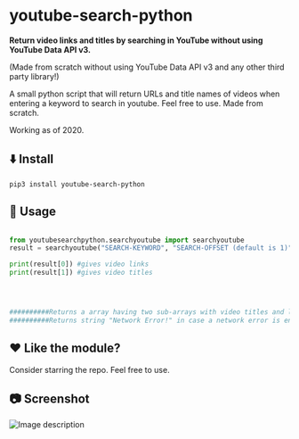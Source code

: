 # youtube-search-python


**Return video links and titles by searching in YouTube without using YouTube Data API v3.**


(Made from scratch without using YouTube Data API v3 and any other third party library!)


A small python script that will return URLs and title names of videos when entering a keyword to search in youtube.
Feel free to use. 
Made from scratch.


Working as of 2020.


## :arrow_down: Install


```pip3 install youtube-search-python```


## :triangular_ruler: Usage


```python

from youtubesearchpython.searchyoutube import searchyoutube
result = searchyoutube("SEARCH-KEYWORD", "SEARCH-OFFSET (default is 1)")

print(result[0]) #gives video links
print(result[1]) #gives video titles




##########Returns a array having two sub-arrays with video titles and links##########
##########Returns string "Network Error!" in case a network error is encountered##########

```


## :heart: Like the module?


Consider starring the repo. Feel free to use.


## :camera: Screenshot


![Image description](https://github.com/HiteshKumarSaini/youtube-search-python/blob/master/youtube-search-python.PNG)

